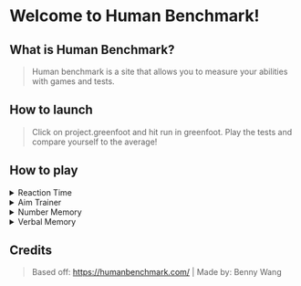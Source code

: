 # Welcome to Human Benchmark!

## What is Human Benchmark?
> Human benchmark is a site that allows you to measure your abilities with games and tests.

## How to launch
> Click on project.greenfoot and hit run in greenfoot. Play the tests and compare yourself to the average!

## How to play
<details>
<summary>Reaction Time</summary>
<br>
> Click on the screen when the screen turns green. If you click too early, click again to start the test again.
</details>

<details>
<summary>Aim Trainer</summary>
<br>
> Click on the target to get started, then try to click the targets as fast as possible.
</details>

<details>
<summary>Number Memory</summary>
<br>
> The game will display a number. Remember the number and after 5 seconds, input the number using your keyboard. Press the enter key to enter the number.
</details>

<details>
<summary>Verbal Memory</summary>
<br>
> A word will display on the screen. If this is the first time this word has been displayed in the game, press NEW. Otherwise, press SEEN.
</details>

## Credits
> Based off: https://humanbenchmark.com/ | Made by: Benny Wang